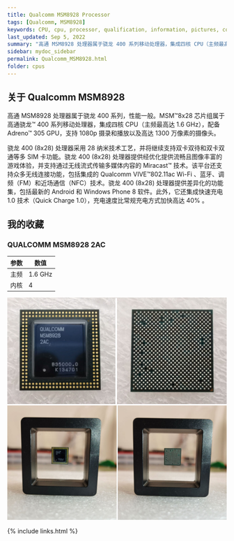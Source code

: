 ```yaml
---
title: Qualcomm MSM8928 Processor
tags: [Qualcomm, MSM8928]
keywords: CPU, cpu, processor, qualification, information, pictures, core, frequency, chip packaging, packaging, cpu info, x86, collection, amd, cyrix, harris, ibm, idt, iit, intel, motorola, nec, sgs, sgs-thomson, siemens, ST, signetics, mhs, ti, texas instruments, ulsi, umc, weitek, zilog, 808x, 8085, 8088, 8086, 80188, 80186, 80286, 286, 80386, 386, i386, Am386, 386sx, 386dx, 486, i486, 586, 486sx, 486dx, overdrive, 487, pentium, 586, 5x86, 386dlc, 386slc, 486dx2, mmx, ppro, pentium-pro, pro, athlon, duron, z80, dirk oppelt, dirk, oppelt, engineering, sample, samples
last_updated: Sep 5, 2022
summary: "高通 MSM8928 处理器属于骁龙 400 系列移动处理器，集成四核 CPU（主频最高达 1.6 GHz）。"
sidebar: mydoc_sidebar
permalink: Qualcomm_MSM8928.html
folder: cpus
---
```


## 关于 Qualcomm MSM8928

高通 MSM8928 处理器属于骁龙 400 系列，性能一般。MSM™8x28 芯片组属于高通骁龙™ 400 系列移动处理器，集成四核 CPU（主频最高达 1.6 GHz），配备 Adreno™ 305 GPU，支持 1080p 摄录和播放以及高达 1300 万像素的摄像头。

骁龙 400 (8x28) 处理器采用 28 纳米技术工艺，并将继续支持双卡双待和双卡双通等多 SIM 卡功能。骁龙 400 (8x28) 处理器提供经优化提供流畅且图像丰富的游戏体验，并支持通过无线流式传输多媒体内容的 Miracast™ 技术。该平台还支持众多无线连接功能，包括集成的 Qualcomm VIVE™802.11ac Wi-Fi 、蓝牙、调频（FM）和近场通信（NFC）技术。骁龙 400 (8x28) 处理器提供差异化的功能集，包括最新的 Android 和 Windows Phone 8 软件。此外，它还集成快速充电 1.0 技术（Quick Charge 1.0），充电速度比常规充电方式加快高达 40% 。

## 我的收藏

### QUALCOMM MSM8928 2AC

| 参数 | 数值 |
| ------ | ------ |
| 主频 | 1.6 GHz |
| 内核 | 4 |

![QUALCOMM MSM8928 2AC 正面](/images/cpus/Qualcomm/Qualcomm_MSM8928_2AC_1.jpg)
![QUALCOMM MSM8928 2AC 反面](/images/cpus/Qualcomm/Qualcomm_MSM8928_2AC_2.jpg)

{% include links.html %}
